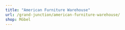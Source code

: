 ```yaml
---
title: "American Furniture Warehouse"
url: /grand-junction/american-furniture-warehouse/
shop: Möbel
---
```

